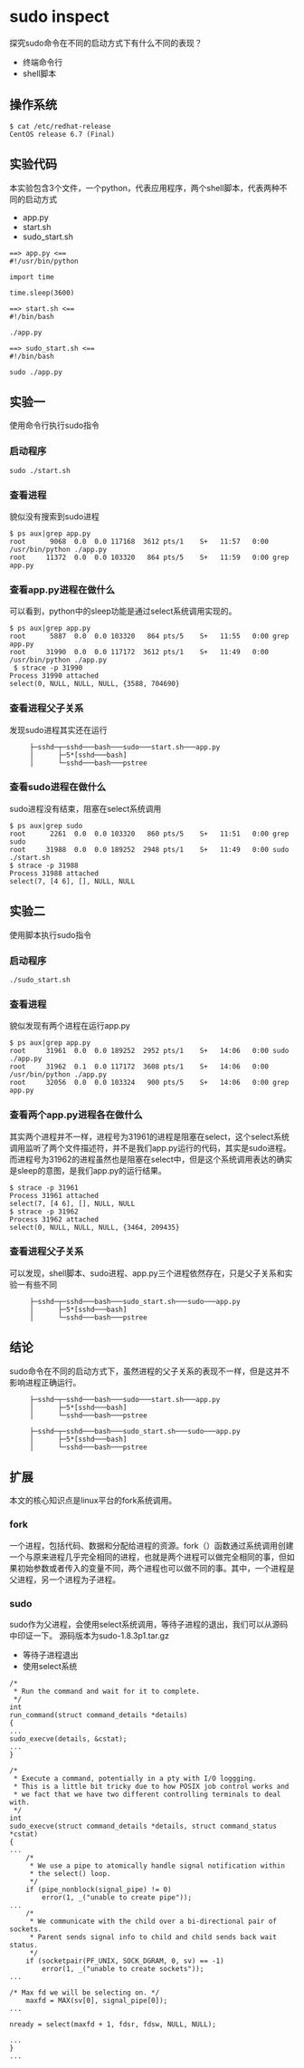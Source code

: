 # sudo inspect
探究sudo命令在不同的启动方式下有什么不同的表现？

* 终端命令行
* shell脚本

## 操作系统

```
$ cat /etc/redhat-release
CentOS release 6.7 (Final)
```

## 实验代码
本实验包含3个文件，一个python，代表应用程序，两个shell脚本，代表两种不同的启动方式

* app.py
* start.sh
* sudo_start.sh

```
==> app.py <==
#!/usr/bin/python

import time

time.sleep(3600)

==> start.sh <==
#!/bin/bash

./app.py

==> sudo_start.sh <==
#!/bin/bash

sudo ./app.py
```

## 实验一
使用命令行执行sudo指令

### 启动程序
```
sudo ./start.sh
```

### 查看进程
貌似没有搜索到sudo进程

```
$ ps aux|grep app.py
root      9068  0.0  0.0 117168  3612 pts/1    S+   11:57   0:00 /usr/bin/python ./app.py
root     11372  0.0  0.0 103320   864 pts/5    S+   11:59   0:00 grep app.py
```

### 查看app.py进程在做什么
可以看到，python中的sleep功能是通过select系统调用实现的。

```
$ ps aux|grep app.py
root      5887  0.0  0.0 103320   864 pts/5    S+   11:55   0:00 grep app.py
root     31990  0.0  0.0 117172  3612 pts/1    S+   11:49   0:00 /usr/bin/python ./app.py
 $ strace -p 31990
Process 31990 attached
select(0, NULL, NULL, NULL, {3588, 704690}
```

### 查看进程父子关系
发现sudo进程其实还在运行

```
     ├─sshd─┬─sshd───bash───sudo───start.sh───app.py
     │      ├─5*[sshd───bash]
     │      └─sshd───bash───pstree
```

### 查看sudo进程在做什么
sudo进程没有结束，阻塞在select系统调用

```
$ ps aux|grep sudo
root      2261  0.0  0.0 103320   860 pts/5    S+   11:51   0:00 grep sudo
root     31988  0.0  0.0 189252  2948 pts/1    S+   11:49   0:00 sudo ./start.sh
$ strace -p 31988
Process 31988 attached
select(7, [4 6], [], NULL, NULL
```

## 实验二
使用脚本执行sudo指令

### 启动程序
```
./sudo_start.sh
```

### 查看进程
貌似发现有两个进程在运行app.py

```
$ ps aux|grep app.py
root     31961  0.0  0.0 189252  2952 pts/1    S+   14:06   0:00 sudo ./app.py
root     31962  0.1  0.0 117172  3608 pts/1    S+   14:06   0:00 /usr/bin/python ./app.py
root     32056  0.0  0.0 103324   900 pts/5    S+   14:06   0:00 grep app.py
```

### 查看两个app.py进程各在做什么
其实两个进程并不一样，进程号为31961的进程是阻塞在select，这个select系统调用监听了两个文件描述符，并不是我们app.py运行的代码，其实是sudo进程。而进程号为31962的进程虽然也是阻塞在select中，但是这个系统调用表达的确实是sleep的意图，是我们app.py的运行结果。

```
$ strace -p 31961
Process 31961 attached
select(7, [4 6], [], NULL, NULL
$ strace -p 31962
Process 31962 attached
select(0, NULL, NULL, NULL, {3464, 209435}
```

### 查看进程父子关系
可以发现，shell脚本、sudo进程、app.py三个进程依然存在，只是父子关系和实验一有些不同

```
     ├─sshd─┬─sshd───bash───sudo_start.sh───sudo───app.py
     │      ├─5*[sshd───bash]
     │      └─sshd───bash───pstree
```

## 结论
sudo命令在不同的启动方式下，虽然进程的父子关系的表现不一样，但是这并不影响进程正确运行。

```
     ├─sshd─┬─sshd───bash───sudo───start.sh───app.py
     │      ├─5*[sshd───bash]
     │      └─sshd───bash───pstree
     
     ├─sshd─┬─sshd───bash───sudo_start.sh───sudo───app.py
     │      ├─5*[sshd───bash]
     │      └─sshd───bash───pstree

```
## 扩展
本文的核心知识点是linux平台的fork系统调用。

### fork
一个进程，包括代码、数据和分配给进程的资源。fork（）函数通过系统调用创建一个与原来进程几乎完全相同的进程，也就是两个进程可以做完全相同的事，但如果初始参数或者传入的变量不同，两个进程也可以做不同的事。其中，一个进程是父进程，另一个进程为子进程。

### sudo
sudo作为父进程，会使用select系统调用，等待子进程的退出，我们可以从源码中印证一下。
源码版本为sudo-1.8.3p1.tar.gz

* 等待子进程退出
* 使用select系统

```
/*
 * Run the command and wait for it to complete.
 */
int
run_command(struct command_details *details)
{
...
sudo_execve(details, &cstat);
...
}

/*
 * Execute a command, potentially in a pty with I/O loggging.
 * This is a little bit tricky due to how POSIX job control works and
 * we fact that we have two different controlling terminals to deal with.
 */
int
sudo_execve(struct command_details *details, struct command_status *cstat)
{
...
    /*
     * We use a pipe to atomically handle signal notification within
     * the select() loop.
     */
    if (pipe_nonblock(signal_pipe) != 0)
        error(1, _("unable to create pipe"));
...
    /*
     * We communicate with the child over a bi-directional pair of sockets.
     * Parent sends signal info to child and child sends back wait status.
     */
    if (socketpair(PF_UNIX, SOCK_DGRAM, 0, sv) == -1)
        error(1, _("unable to create sockets"));
...

/* Max fd we will be selecting on. */
    maxfd = MAX(sv[0], signal_pipe[0]);
...

nready = select(maxfd + 1, fdsr, fdsw, NULL, NULL);

...
}
...
```

